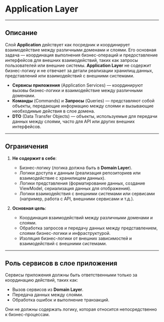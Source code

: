 # **Application Layer**

---

## Описание

Слой **Application** действует как посредник и координирует взаимодействие между различными доменами и слоями. Его основная задача — координация выполнения бизнес-операций и предоставление интерфейсов для внешних взаимодействий, таких как запросы пользователей или внешние системы. **Application Layer** не содержит бизнес-логику и не отвечает за детали реализации хранилищ данных, представлений или взаимодействий с внешними системами.

- **Сервисы приложения** (Application Services) — координируют вызовы бизнес-логики и взаимодействие между различными доменами.
- **Команды** (Commands) и **Запросы** (Queries) — представляют собой объекты, передающие информацию между слоями и вызывающие необходимые действия в слое домена.
- **DTO** (Data Transfer Objects) — объекты, используемые для передачи данных между слоями, часто для API или других внешних интерфейсов.

---

## Ограничения

1. **Не содержит в себе**:
    - Бизнес-логику (логика должна быть в **Domain Layer**).
    - Логики доступа к данным (реализация репозиториев или взаимодействие с хранилищем данных).
    - Логики представления (форматирование данных, создание ViewModel, сериализация данных для отображения).
    - Логики взаимодействия с внешними системами или сервисами (например, работа с API, внешними сервисами и т.д.).

2. **Основная цель**:
    - Координация взаимодействий между различными доменами и слоями.
    - Обработка запросов и передачу данных между представлением, слоями бизнес-логики и инфраструктурой.
    - Изоляция бизнес-логики от внешних зависимостей и взаимодействий с внешними системами.

---

## Роль сервисов в слое приложения

Сервисы приложения должны быть ответственными только за координацию действий, таких как:
- Вызов сервисов из **Domain Layer**.
- Передача данных между слоями.
- Обработка ошибок и выполнение транзакций.

Они не должны содержать логику, которая относится непосредственно к бизнес-процессам.
